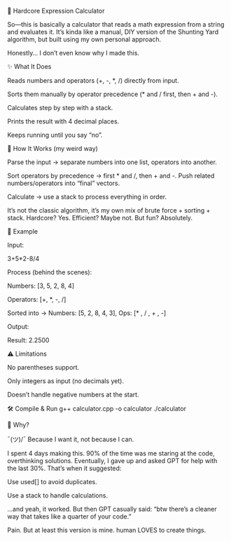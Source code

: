 🔢 Hardcore Expression Calculator

So—this is basically a calculator that reads a math expression from a string and evaluates it.
It’s kinda like a manual, DIY version of the Shunting Yard algorithm, but built using my own personal approach.

Honestly… I don’t even know why I made this. 

✨ What It Does

Reads numbers and operators (+, -, *, /) directly from input.

Sorts them manually by operator precedence (* and / first, then + and -).

Calculates step by step with a stack.

Prints the result with 4 decimal places.

Keeps running until you say “no”.

🧠 How It Works (my weird way)

Parse the input → separate numbers into one list, operators into another.

Sort operators by precedence → first * and /, then + and -. Push related numbers/operators into “final” vectors.

Calculate → use a stack to process everything in order.

It’s not the classic algorithm, it’s my own mix of brute force + sorting + stack.
Hardcore? Yes. Efficient? Maybe not. But fun? Absolutely.

🚀 Example

Input:

3+5*2-8/4


Process (behind the scenes):

Numbers: [3, 5, 2, 8, 4]

Operators: [+, *, -, /]

Sorted into → Numbers: [5, 2, 8, 4, 3], Ops: [* , / , + , -]

Output:

Result: 2.2500

⚠️ Limitations

No parentheses support.

Only integers as input (no decimals yet).

Doesn’t handle negative numbers at the start.

🛠️ Compile & Run
g++ calculator.cpp -o calculator
./calculator

📌 Why?

¯\(ツ)/¯
Because I want it, not because I can.

I spent 4 days making this.
90% of the time was me staring at the code, overthinking solutions.
Eventually, I gave up and asked GPT for help with the last 30%. That’s when it suggested:

Use used[] to avoid duplicates.

Use a stack to handle calculations.

…and yeah, it worked.
But then GPT casually said: “btw there’s a cleaner way that takes like a quarter of your code.”

Pain. But at least this version is mine. human LOVES to create things.
